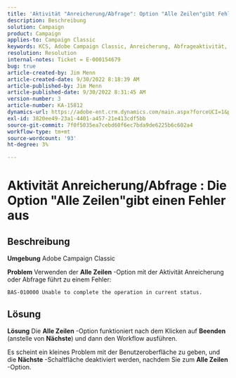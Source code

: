 ```yaml
---
title: 'Aktivität "Anreicherung/Abfrage": Option "Alle Zeilen"gibt Fehler aus'
description: Beschreibung
solution: Campaign
product: Campaign
applies-to: Campaign Classic
keywords: KCS, Adobe Campaign Classic, Anreicherung, Abfrageaktivität, Option "Alle Zeilen", Fehler
resolution: Resolution
internal-notes: Ticket = E-000154679
bug: true
article-created-by: Jim Menn
article-created-date: 9/30/2022 8:18:39 AM
article-published-by: Jim Menn
article-published-date: 9/30/2022 8:31:45 AM
version-number: 3
article-number: KA-15812
dynamics-url: https://adobe-ent.crm.dynamics.com/main.aspx?forceUCI=1&pagetype=entityrecord&etn=knowledgearticle&id=85aa3c7c-9840-ed11-9db1-0022480866ad
exl-id: 3820ee49-23a1-4401-a457-21e413cdf5bb
source-git-commit: 7f0f5035ea7cebd60f6ec7bda9de6225b6c602a4
workflow-type: tm+mt
source-wordcount: '93'
ht-degree: 3%

---
```


# Aktivität Anreicherung/Abfrage : Die Option &quot;Alle Zeilen&quot;gibt einen Fehler aus

## Beschreibung


<b>Umgebung</b>
Adobe Campaign Classic

<b>Problem</b>
Verwenden der <b>Alle Zeilen</b> -Option mit der Aktivität Anreicherung oder Abfrage führt zu einem Fehler:


```
BAS-010000 Unable to complete the operation in current status.
```



## Lösung


<b>Lösung</b>
Die <b>Alle Zeilen</b> -Option funktioniert nach dem Klicken auf <b>Beenden</b> (anstelle von <b>Nächste</b>) und dann den Workflow ausführen.

Es scheint ein kleines Problem mit der Benutzeroberfläche zu geben, und die <b>Nächste</b> -Schaltfläche deaktiviert werden, nachdem Sie zum <b>Alle Zeilen</b> -Option.
